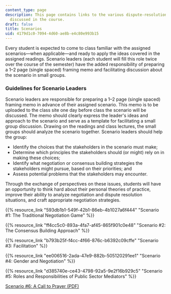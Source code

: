 ```yaml
---
content_type: page
description: This page contains links to the various dispute-resolutions scenarios
  discussed in the course.
draft: false
title: Scenarios
uid: 4179d1c0-7094-4d60-ae8b-e4c80e993b15
---
```

Every student is expected to come to class familiar with the assigned scenarios—when applicable—and ready to apply the ideas covered in the assigned readings. Scenario leaders (each student will fill this role twice over the course of the semester) have the added responsibility of preparing a 1–2 page (single spaced) framing memo and facilitating discussion about the scenario in small groups. 

### Guidelines for Scenario Leaders

Scenario leaders are responsible for preparing a 1–2 page (single spaced) framing memo in advance of their assigned scenario. This memo is to be uploaded to the class site one day before class the scenario will be discussed. The memo should clearly express the leader's ideas and approach to the scenario and serve as a template for facilitating a small group discussion. Drawing on the readings and class lectures, the small groups should analyze the scenario together. Scenario leaders should help the group: 

- Identify the choices that the stakeholders in the scenario must make;     
- Determine which principles the stakeholders should (or might) rely on in making these choices;     
- Identify what negotiation or consensus building strategies the stakeholders might pursue, based on their priorities; and    
- Assess potential problems that the stakeholders may encounter. 

Through the exchange of perspectives on these issues, students will have an opportunity to think hard about their personal theories of practice, improve their ability to analyze negotiation and dispute resolution  situations, and craft appropriate negotiation strategies. 

{{% resource_link "593db1b1-549f-42b1-86eb-4b1027a6f444" "Scenario #1: The Traditional Negotiation Game" %}}

{{% resource_link "ff4cc5c0-893a-4fa7-af45-865f901c0e48" "Scenario #2: The Consensus Building Approach" %}}

{{% resource_link "b793b25f-f4cc-4f66-876c-b6392c09cffe" "Scenario #3: Facilitation" %}}

{{% resource_link "ee006516-2ada-47e9-882b-505120291ee1" "Scenario #4: Gender and Negotiation" %}}

{{% resource_link "d385740e-ce43-4798-92a5-9e2f16b929c5" "Scenario #5: Roles and Responsibilities of Public Sector Mediators" %}}

[Scenario #6: A Call to Prayer (PDF)](https://hwpi.harvard.edu/files/pluralism/files/new_a_call_to_prayer_a.pdf)